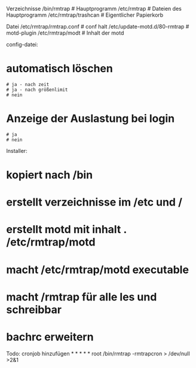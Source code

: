 Verzeichnisse
/bin/rmtrap			# Hauptprogramm
/etc/rmtrap			# Dateien des Hauptprogramm
/etc/rmtrap/trashcan		# Eigentlicher Papierkorb

Datei
/etc/rmtrap/rmtrap.conf 	# conf halt
/etc/update-motd.d/80-rmtrap	# motd-plugin
/etc/rmtrap/modt		# Inhalt der motd

config-datei:

# automatisch löschen
	# ja - nach zeit
	# ja - nach größenlimit
	# nein

# Anzeige der Auslastung bei login
	# ja
	# nein


Installer:
# kopiert nach /bin
# erstellt verzeichnisse im /etc und /
# erstellt motd mit inhalt . /etc/rmtrap/motd
# macht /etc/rmtrap/motd executable
# macht /rmtrap für alle les und schreibbar
# bachrc erweitern



Todo:
	cronjob hinzufügen
		* *	* * *	root	/bin/rmtrap -rmtrapcron > /dev/null >2&1
